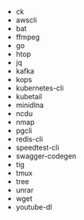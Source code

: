 * ck
* awscli
* bat
* ffmpeg
* go
* htop
* jq
* kafka
* kops
* kubernetes-cli
* kubetail
* minidlna
* ncdu
* nmap
* pgcli
* redis-cli
* speedtest-cli
* swagger-codegen
* tig
* tmux
* tree
* unrar
* wget
* youtube-dl
